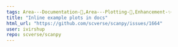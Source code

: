 ```yaml
---
tags: Area---Documentation-📒,Area---Plotting-🌺,Enhancement-✨
title: "Inline example plots in docs"
html_url: "https://github.com/scverse/scanpy/issues/1664"
user: ivirshup
repo: scverse/scanpy
---
```


